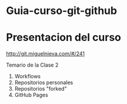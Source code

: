 # Guia-curso-git-github

# Presentacion del curso
http://git.miguelnieva.com/#/241

Temario de la Clase 2

1. Workflows
2. Repositorios personales
3. Repositorios "forked"
4. GitHub Pages

